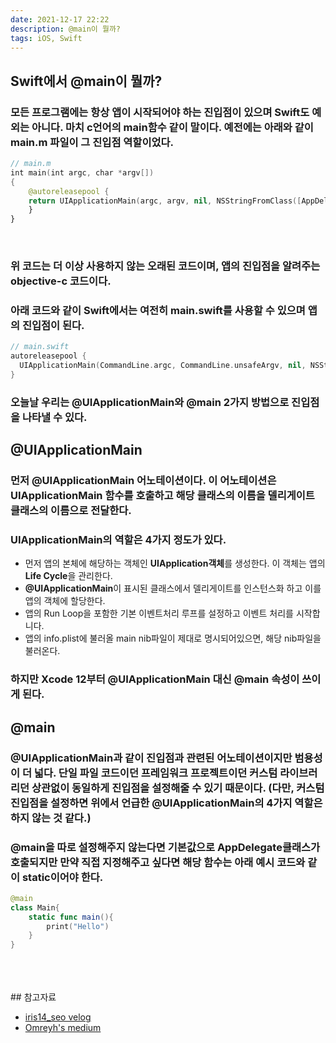 ```yaml
---
date: 2021-12-17 22:22
description: @main이 뭘까?
tags: iOS, Swift
---
```


## Swift에서 @main이 뭘까?

### 모든 프로그램에는 항상 앱이 시작되어야 하는 진입점이 있으며 Swift도 예외는 아니다. 마치 <b class="heavy">c언어의 main함수</b> 같이 말이다. 예전에는 아래와 같이 <b class="heavy">main.m</b> 파일이 그 진입점 역할이었다.

```swift
// main.m
int main(int argc, char *argv[])
{
    @autoreleasepool {
    return UIApplicationMain(argc, argv, nil, NSStringFromClass([AppDelegate class]));
    }
}
```
<br/>

### 위 코드는 더 이상 사용하지 않는 오래된 코드이며, 앱의 <b class="heavy">진입점</b>을 알려주는 <b class="heavy">objective-c</b> 코드이다.

### 아래 코드와 같이 <b class="heavy">Swift</b>에서는 여전히 <b class="heavy">main.swift</b>를 사용할 수 있으며 앱의 진입점이 된다.
```swift
// main.swift
autoreleasepool {
  UIApplicationMain(CommandLine.argc, CommandLine.unsafeArgv, nil, NSStringFromClass(AppDelegate.self))
}
```

### 오늘날 우리는 <b class="bold">@UIApplicationMain</b>와 <b class="bold">@main</b> 2가지 방법으로 진입점을 나타낼 수 있다.

## @UIApplicationMain
### 먼저 <b class="heavy">@UIApplicationMain</b> 어노테이션이다. 이 어노테이션은 <b class="heavy">UIApplicationMain</b> 함수를 호출하고 해당 클래스의 이름을 델리게이트 클래스의 이름으로 전달한다.

### UIApplicationMain의 역할은 4가지 정도가 있다.
- 먼저 앱의 본체에 해당하는 객체인 <b class="heavy">UIApplication객체</b>를 생성한다. 이 객체는 앱의 <b class="heavy">Life Cycle</b>을 관리한다.
- <b class="heavy">@UIApplicationMain</b>이 표시된 클래스에서 델리게이트를 인스턴스화 하고 이를 앱의 객체에 할당한다.
- 앱의 Run Loop을 포함한 기본 이벤트처리 루프를 설정하고 이벤트 처리를 시작합니다.
- 앱의 info.plist에 불러올 main nib파일이 제대로 명시되어있으면, 해당 nib파일을 불러온다.

### 하지만 Xcode 12부터 <b class="bold">@UIApplicationMain</b> 대신 <b class="bold">@main</b> 속성이 쓰이게 된다.

## @main
### <b class="heavy">@UIApplicationMain</b>과 같이 진입점과 관련된 어노테이션이지만 범용성이 더 넓다. 단일 파일 코드이던 프레임워크 프로젝트이던 커스텀 라이브러리던 상관없이 동일하게 진입점을 설정해줄 수 있기 때문이다. (다만, 커스텀 진입점을 설정하면 위에서 언급한 @UIApplicationMain의 4가지 역할은 하지 않는 것 같다.)

### <b class="heavy">@main</b>을 따로 설정해주지 않는다면 기본값으로 AppDelegate클래스가 호출되지만 만약 직접 지정해주고 싶다면 해당 함수는 아래 예시 코드와 같이 static이어야 한다.

```swift
@main
class Main{
    static func main(){
        print("Hello")
    }
}
```
<br/>
<br/>
<br/>
## 참고자료
<ul>
<li>
    <a href="https://velog.io/@iris14_seo/iOS-%EC%95%B1%EC%9D%98-Life-Cycle-entry-point">iris14_seo velog</a>
</li>
<li>
    <a href="https://medium.com/@abedalkareemomreyh/what-is-main-in-swift-bc79fbee741c">Omreyh's medium</a>
</li>
</ul>
